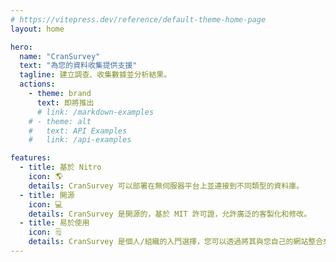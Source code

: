 ```yaml
---
# https://vitepress.dev/reference/default-theme-home-page
layout: home

hero:
  name: "CranSurvey"
  text: "為您的資料收集提供支援"
  tagline: 建立調查、收集數據並分析結果。
  actions:
    - theme: brand
      text: 即將推出
      # link: /markdown-examples
    # - theme: alt
    #   text: API Examples
    #   link: /api-examples

features:
  - title: 基於 Nitro
    icon: 🌎
    details: CranSurvey 可以部署在無伺服器平台上並連接到不同類型的資料庫。
  - title: 開源
    icon: 💻
    details: CranSurvey 是開源的，基於 MIT 許可證，允許廣泛的客製化和修改。
  - title: 易於使用
    icon: 🗒️
    details: CranSurvey 是個人/組織的入門選擇，您可以透過將其與您自己的網站整合來收集資料。
---
```


